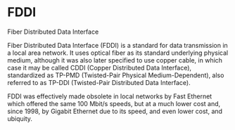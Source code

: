 # FDDI


Fiber Distributed Data Interface

Fiber Distributed Data Interface (FDDI) is a standard for data
transmission in a local area network. It uses optical fiber as its
standard underlying physical medium, although it was also later
specified to use copper cable, in which case it may be called CDDI
(Copper Distributed Data Interface), standardized as TP-PMD
(Twisted-Pair Physical Medium-Dependent), also referred to as TP-DDI
(Twisted-Pair Distributed Data Interface).

FDDI was effectively made obsolete in local networks by Fast Ethernet
which offered the same 100 Mbit/s speeds, but at a much lower cost and,
since 1998, by Gigabit Ethernet due to its speed, and even lower cost,
and ubiquity.

